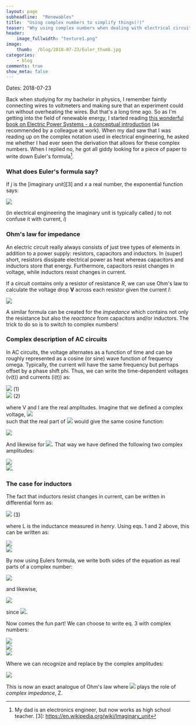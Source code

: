 ```yaml
---
layout: page
subheadline:  "Renewables"
title:  "Using complex numbers to simplify things(!)"
teaser: "Why using complex numbers when dealing with electrical circuit analysis can be useful."
header:
    image_fullwidth: "texture1.png"
image:
    thumb:  /blog/2018-07-23/Euler_thumb.jpg
categories:
    - blog
comments: true
show_meta: false
---
```


Dates: 2018-07-23

Back when studying for my bachelor in physics, I remember faintly connecting wires to voltmeters 
and making sure that an experiment could run without overheating the wires. 
But that's a long time ago. 
So as I'm getting into the field of renewable energy, I started reading 
[this wonderful book on Electric Power Systems - a conceptual introduction][1] 
(as recommended by a colleague at work). 
When my dad saw that I was reading up on the complex notation 
used in electrical engineering, he asked me whether I had ever seen the 
derivation that allows for these complex numbers. 
When I replied no, he got all giddy looking for a piece of paper to write down Euler's formula[^2].

### What does Euler's formula say?
If *j* is the [imaginary unit][3] and *x* a real number, the exponential function says:

<img src="http://latex.codecogs.com/gif.latex?e^{jx} =  \cos x + j \sin(x)" border="0"/>

(in electrical engineering the imaginary unit is typically called *j* to not confuse it with current, *i*)

### Ohm's law for impedance

An electric circuit really always consists of just tree types of elements in addition to a power supply: 
resistors, capacitors and inductors. 
In (super) short, resistors dissipate electrical power as heat whereas capacitors and 
inductors store that energy. 
Furthermore, capacitors resist changes in voltage, while inductors resist changes in current. 

If a circuit contains only a resistor of resistance *R*, we can use Ohm's law to calculate the voltage 
drop **V** across each resistor given the current *I*:

<img src="http://latex.codecogs.com/gif.latex?V = RI" border="0"/>

A similar formula can be created for the *impedance* which contains not only the resistance but also 
the *reactance* from capacitors and/or inductors. 
The trick to do so is to switch to complex numbers!

### Complex description of AC circuits
In AC circuits, the voltage alternates as a function of time 
and can be roughly represented as a cosine (or sine) wave function of 
frequency omega. 
Typically, the current will have the same frequency but perhaps offset by a 
phase shift phi. 
Thus, we can write the time-dependent voltages (v(t)) and currents (i(t)) as:

<img src="http://latex.codecogs.com/gif.latex?v(t)=V\cdot \cos (\omega t)" border="0"/> (1)<br>
<img src="http://latex.codecogs.com/gif.latex?i(t)=I\cdot \cos (\omega t + \phi)" border="0"/> (2)

where V and I are the real amplitudes. 
Imagine that we defined a complex voltage, 
<img src="http://latex.codecogs.com/gif.latex?\overline{\mathbb{V}}" border="0"/><br>
such that the real part of 
<img src="http://latex.codecogs.com/gif.latex?\overline{\mathbb{V}}" border="0"/> 
would give the same cosine function:

<img src="http://latex.codecogs.com/gif.latex?Re(\overline{\mathbb{V}})=V\cdot \cos (\omega t)" border="0"/><br> 

And likewise for 
<img src="http://latex.codecogs.com/gif.latex?\overline{\mathbb{I}}" border="0"/>. 
That way we have defined the following two complex amplitudes:

<img src="http://latex.codecogs.com/gif.latex?\overline{\mathbb{V}}=Ue^{j0}" border="0"/> <br>
<img src="http://latex.codecogs.com/gif.latex?\overline{\mathbb{I}}=Ie^{j\phi}" border="0"/>.


### The case for inductors
The fact that inductors resist changes in current, can be written in differential form as:

<img src="http://latex.codecogs.com/gif.latex?v(t)=L\cdot \frac{di(t)}{dt}" border="0"/> (3)

where L is the inductance measured in *henry*. Using eqs. 1 and 2 above, this can be written as:

<img src="http://latex.codecogs.com/gif.latex?V\cdot \cos(\omega t) = L\cdot \frac{dI\cdot \cos(\omega t +\phi)}{dt}" border="0"/><br>
<img src="http://latex.codecogs.com/gif.latex?\Rightarrow V\cdot \cos(\omega t) = -\omega L\cdot \sin(\omega t +\phi)" border="0"/>

By now using Eulers formula, we write both sides of the equation as real parts of a complex number:

<img src="http://latex.codecogs.com/gif.latex?Re(e^{j\omega t}) =  Re(\cos (\omega t) + j \sin (\omega t)) = \cos (\omega t)" border="0"/>

and likewise,

<img src="http://latex.codecogs.com/gif.latex?Re(j\cdot e^{j(\omega t + \phi)}) =  Re(j\cdot\cos (\omega t + \phi) + j\cdot j \sin (\omega t + \phi)) = -\sin (\omega t+\phi)" border="0"/>

since <img src="http://latex.codecogs.com/gif.latex?j\cdotj = -1" border="0"/>.

Now comes the fun part! We can choose to write eq. 3 with complex numbers:

<img src="http://latex.codecogs.com/gif.latex?Re(e^{j\omega t}) =  Re(j\cdot e^{j(\omega t + \phi)})" border="0"/><br>
<img src="http://latex.codecogs.com/gif.latex?\Rightarrow V\cdot e^{j\omega t} =  j\omega LI e^{j(\omega t + \phi)}" border="0"/><br>
<img src="http://latex.codecogs.com/gif.latex?\Rightarrow V =  j\omega LI e^{j\phi}" border="0"/>

Where we can recognize and replace by the complex amplitudes:

<img src="http://latex.codecogs.com/gif.latex?\overline{\mathbb{V}}=j\omega L\cdot\overline{\mathbb{I}}" border="0"/> 


This is now an exact analogue of Ohm's law where 
<img src="http://latex.codecogs.com/gif.latex?j\omega L" border="0"/> 
plays the role of *complex impedance*, Z.


 [1]: https://www.wiley.com/WileyCDA/WileyTitle/productCd-0471178594,miniSiteCd-IEEE2.html
 [^2]: My dad is an electronics engineer, but now works as high school teacher.
 [3]: https://en.wikipedia.org/wiki/Imaginary_unit
 
